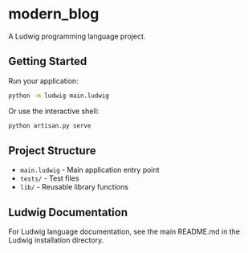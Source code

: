 # modern_blog

A Ludwig programming language project.

## Getting Started

Run your application:
```bash
python -m ludwig main.ludwig
```

Or use the interactive shell:
```bash
python artisan.py serve
```

## Project Structure

- `main.ludwig` - Main application entry point
- `tests/` - Test files
- `lib/` - Reusable library functions

## Ludwig Documentation

For Ludwig language documentation, see the main README.md in the Ludwig installation directory.
